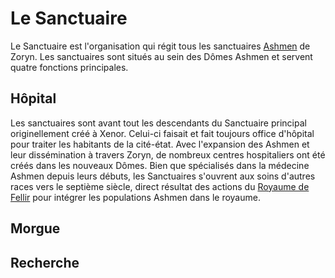 # Le Sanctuaire

Le Sanctuaire est l'organisation qui régit tous les sanctuaires [Ashmen](Ashmen.md) de Zoryn. Les sanctuaires sont situés au sein des Dômes Ashmen et servent quatre fonctions principales.

## Hôpital

Les sanctuaires sont avant tout les descendants du Sanctuaire principal originellement créé à Xenor. Celui-ci faisait et fait toujours office d'hôpital pour traiter les habitants de la cité-état. Avec l'expansion des Ashmen et leur dissémination à travers Zoryn, de nombreux centres hospitaliers ont été créés dans les nouveaux Dômes. Bien que spécialisés dans la médecine Ashmen depuis leurs débuts, les Sanctuaires s'ouvrent aux soins d'autres races vers le septième siècle, direct résultat des actions du [Royaume de Fellir](../../Histoire/Fellir.md) pour intégrer les populations Ashmen dans le royaume.

## Morgue

<!--
découle de sa charge hospitalière
-->

## Recherche

<!--
recherche médicale et autres
-->

## 

<!--
Anti nécromancie et immortalité
-->

